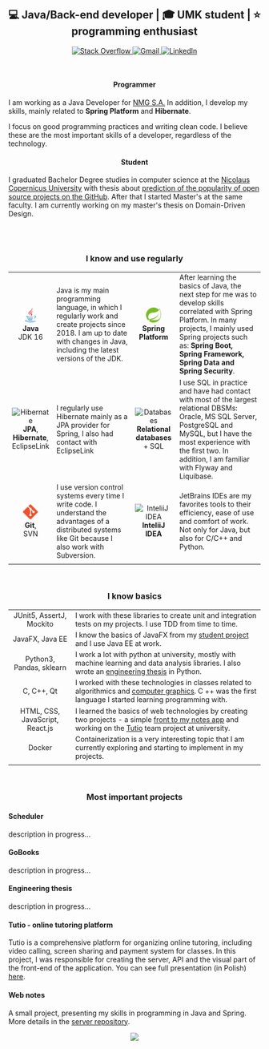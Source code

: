 <p align="center">

  <h2 align="center">💻 Java/Back-end developer | 🎓 UMK student | ⭐ programming enthusiast</h2>

  <p align="center">
    <a href="https://stackoverflow.com/users/8653765/">
        <img alt="Stack Overflow" src="https://img.shields.io/badge/-DuDiiC-FE7A16?style=plastic&logo=stack-overflow&logoColor=white"/>
    </a>
    <a href="mailto:Maciej.Dudek.DEV+GH@gmail.com">
        <img alt="Gmail" src="https://img.shields.io/badge/Maciej.Dudek.DEV@gmail.com-D14836?style=plastic&logo=gmail&logoColor=white" />
    </a>
    <a href="https://www.linkedin.com/in/maciejdudek96/">
        <img alt="LinkedIn" src="https://img.shields.io/badge/maciejdudek96-%230077B5.svg?&style=plastic&logo=linkedin&logoColor=white"/>
    </a>
  </p>

<!--   <p align="center">
    <a href="https://www.codewars.com/users/DuDiiC/">
        <img alt="CodeWars" src="https://www.codewars.com/users/DuDiiC/badges/small"/>
    </a>
  </p>

  <br> -->
  <br>

  <h4 align="center">Programmer</h4>
  <p>I am working as a Java Developer for <a href="https://www.nmg.pl/en">NMG S.A.</a> In addition, I develop my skills, mainly related to <b>Spring Platform</b> and <b>Hibernate</b>.</p>
  <p>I focus on good programming practices and writing clean code. I believe these are the most important skills of a developer, regardless of the technology.</p>

  <h4 align="center">Student</h4>
  <p>I graduated Bachelor Degree studies in computer science at the <a href="https://www.mat.umk.pl/en/web/en/home">Nicolaus Copernicus University</a> with thesis about <a href="https://github.com/DuDiiC/engineering-thesis">prediction of the popularity of open source projects on the GitHub</a>. After that I started Master's at the same faculty. I am currently working on my master's thesis on Domain-Driven Design.</p>
</p>

<br>
<br>

<h3 align="center">I know and use regularly</h3>

| | | | |
| :---: | :--- | :---: | :--- |
| <img alt="Java" src="https://raw.githubusercontent.com/devicons/devicon/master/icons/java/java-original.svg" width="30" height="30"/><br>**Java**<br>JDK 16 | Java is my main programming language, in which I regularly work and create projects since 2018. I am up to date with changes in Java, including the latest versions of the JDK. | <img alt="Spring" src="https://raw.githubusercontent.com/devicons/devicon/master/icons/spring/spring-original.svg" width="30" height="30"/><br>**Spring Platform** | After learning the basics of Java, the next step for me was to develop skills correlated with Spring Platform. In many projects, I mainly used Spring projects such as: **Spring Boot, Spring Framework, Spring Data and Spring Security**. |
| <img alt="Hibernate" src="https://cdn.worldvectorlogo.com/logos/hibernate.svg" width="30" height="30"/><br>**JPA**,<br>**Hibernate**,<br>EclipseLink | I regularly use Hibernate mainly as a JPA provider for Spring, I also had contact with EclipseLink | <img alt="Databases" src="https://i.dlpng.com/static/png/6479833_preview.png" width="30" height="30"/><br>**Relational databases**<br>+ SQL | I use SQL in practice and have had contact with most of the largest relational DBSMs: Oracle, MS SQL Server, PostgreSQL and MySQL, but I have the most experience with the first two. In addition, I am familiar with Flyway and Liquibase. |
| <img alt="Git" src="https://raw.githubusercontent.com/devicons/devicon/master/icons/git/git-original.svg" width="30" height="30"/><br>**Git**,<br>SVN | I use version control systems every time I write code. I understand the advantages of a distributed systems like Git because I also work with Subversion. | <img alt="InteliiJ IDEA" src="https://upload.wikimedia.org/wikipedia/commons/thumb/9/9c/IntelliJ_IDEA_Icon.svg/1024px-IntelliJ_IDEA_Icon.svg.png" width="30" height="30"/><br> **InteliiJ IDEA** | JetBrains IDEs are my favorites tools to their efficiency, ease of use and comfort of work. Not only for Java, but also for C/C++ and Python. |
| | | |

<br>

<h3 align="center">I know basics</h3>

| | |
| :---: | :--- |
| JUnit5, AssertJ, Mockito | I work with these libraries to create unit and integration tests on my projects. I use TDD from time to time. |
| JavaFX, Java EE | I know the basics of JavaFX from my [student project](https://github.com/DuDiiC/swimming-contests-manager-client-app) and I use Java EE at work. |
| Python3, Pandas, sklearn | I work a lot with python at university, mostly with machine learning and data analysis libraries. I also wrote an [engineering thesis](https://github.com/DuDiiC/engineering-thesis) in Python. |
| C, C++, Qt | I worked with these technologies in classes related to algorithmics and [computer graphics](https://github.com/DuDiiC/studies-4th-semester-graphics). C ++ was the first language I started learning programming with. |
| HTML, CSS, JavaScript, React.js | I learned the basics of web technologies by creating two projects - a simple [front to my notes app](https://github.com/DuDiiC/web-notes-front) and working on the [Tutio](https://www.youtube.com/watch?v=K2OD6eTyO0c&feature=emb_title) team project at university. |
| Docker | Containerization is a very interesting topic that I am currently exploring and starting to implement in my projects. |
| | |

<br>

<h3 align="center">Most important projects</h3>

#### Scheduler

description in progress...

#### GoBooks

description in progress...

#### Engineering thesis

description in progress...

#### Tutio - online tutoring platform
Tutio is a comprehensive platform for organizing online tutoring, including video calling, screen sharing and payment system for classes.
In this project, I was responsible for creating the server, API and the visual part of the front-end of the application.
You can see full presentation (in Polish) [here](https://www.youtube.com/watch?v=K2OD6eTyO0c&feature=emb_title).

#### Web notes
A small project, presenting my skills in programming in Java and Spring.
More details in the [server repository](https://github.com/DuDiiC/web-notes).

<p align="center">
  <img src="https://github-readme-stats.vercel.app/api?username=DuDiiC&count_private=true&show_icons=true&include_all_commits=true&custom_title=My%20GitHub%20Stats&hide_rank=true" />
</p>

